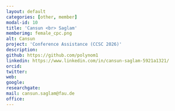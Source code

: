 ```yaml
---
layout: default
categories: [other, member]
modal-id: 10
title: 'Cansun <br> Saglam'
memberimg: female_cpc.png
alt: Cansun
project: 'Conference Assistance (CCSC 2026)'
description: 
github: https://github.com/polynom1
linkedin: https://www.linkedin.com/in/cansun-saglam-5921a1321/
orcid: 
twitter: 
web:
google: 
researchgate: 
mail: cansun.saglam@fau.de
office:
---
```

